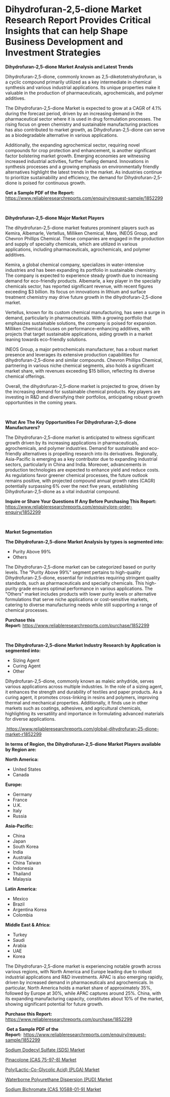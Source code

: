 <p><h1>Dihydrofuran-2,5-dione Market Research Report Provides Critical Insights that can help Shape Business Development and Investment Strategies</h1></p><p><strong>Dihydrofuran-2,5-dione Market Analysis and Latest Trends</strong></p>
<p><p>Dihydrofuran-2,5-dione, commonly known as 2,5-diketotetrahydrofuran, is a cyclic compound primarily utilized as a key intermediate in chemical synthesis and various industrial applications. Its unique properties make it valuable in the production of pharmaceuticals, agrochemicals, and polymer additives.</p><p>The Dihydrofuran-2,5-dione Market is expected to grow at a CAGR of 4.1% during the forecast period, driven by an increasing demand in the pharmaceutical sector where it is used in drug formulation processes. The rising focus on green chemistry and sustainable manufacturing practices has also contributed to market growth, as Dihydrofuran-2,5-dione can serve as a biodegradable alternative in various applications.</p><p>Additionally, the expanding agrochemical sector, requiring novel compounds for crop protection and enhancement, is another significant factor bolstering market growth. Emerging economies are witnessing increased industrial activities, further fueling demand. Innovations in synthesis processes and a growing emphasis on environmentally friendly alternatives highlight the latest trends in the market. As industries continue to prioritize sustainability and efficiency, the demand for Dihydrofuran-2,5-dione is poised for continuous growth.</p></p>
<p><strong>Get a Sample PDF of the Report:&nbsp;</strong> <a href="https://www.reliableresearchreports.com/enquiry/request-sample/1852299?utm_campaign=33&utm_medium=2&utm_source=Github&utm_content=ia&utm_term=03022025&utm_id=dihydrofuran-25-dione">https://www.reliableresearchreports.com/enquiry/request-sample/1852299</a></p>
<p>&nbsp;</p>
<p><strong>Dihydrofuran-2,5-dione Major Market Players</strong></p>
<p><p>The dihydrofuran-2,5-dione market features prominent players such as Kemira, Albemarle, Vertellus, Milliken Chemical, Mare, INEOS Group, and Chevron Phillips Chemical. These companies are engaged in the production and supply of specialty chemicals, which are utilized in various applications, including pharmaceuticals, agrochemicals, and polymer additives.</p><p>Kemira, a global chemical company, specializes in water-intensive industries and has been expanding its portfolio in sustainable chemistry. The company is expected to experience steady growth due to increasing demand for eco-friendly products. Albemarle, a key player in the specialty chemicals sector, has reported significant revenue, with recent figures exceeding $3 billion. Its focus on innovations in lithium and surface treatment chemistry may drive future growth in the dihydrofuran-2,5-dione market.</p><p>Vertellus, known for its custom chemical manufacturing, has seen a surge in demand, particularly in pharmaceuticals. With a growing portfolio that emphasizes sustainable solutions, the company is poised for expansion. Milliken Chemical focuses on performance-enhancing additives, with projects that target sustainable applications, aiding growth in a market leaning towards eco-friendly solutions.</p><p>INEOS Group, a major petrochemicals manufacturer, has a robust market presence and leverages its extensive production capabilities for dihydrofuran-2,5-dione and similar compounds. Chevron Phillips Chemical, partnering in various niche chemical segments, also holds a significant market share, with revenues exceeding $15 billion, reflecting its diverse chemical offerings.</p><p>Overall, the dihydrofuran-2,5-dione market is projected to grow, driven by the increasing demand for sustainable chemical products. Key players are investing in R&D and diversifying their portfolios, anticipating robust growth opportunities in the coming years.</p></p>
<p>&nbsp;</p>
<p><strong>What Are The Key Opportunities For Dihydrofuran-2,5-dione Manufacturers?</strong></p>
<p><p>The Dihydrofuran-2,5-dione market is anticipated to witness significant growth driven by its increasing applications in pharmaceuticals, agrochemicals, and polymer industries. Demand for sustainable and eco-friendly alternatives is propelling research into its derivatives. Regionally, Asia-Pacific is emerging as a key contributor due to expanding industrial sectors, particularly in China and India. Moreover, advancements in production technologies are expected to enhance yield and reduce costs. As regulations favor greener chemical processes, the future outlook remains positive, with projected compound annual growth rates (CAGR) potentially surpassing 6% over the next five years, establishing Dihydrofuran-2,5-dione as a vital industrial compound.</p></p>
<p><strong>Inquire or Share Your Questions If Any Before Purchasing This Report:</strong> <a href="https://www.reliableresearchreports.com/enquiry/pre-order-enquiry/1852299?utm_campaign=33&utm_medium=2&utm_source=Github&utm_content=ia&utm_term=03022025&utm_id=dihydrofuran-25-dione">https://www.reliableresearchreports.com/enquiry/pre-order-enquiry/1852299</a></p>
<p>&nbsp;</p>
<p><strong>Market Segmentation</strong></p>
<p><strong>The Dihydrofuran-2,5-dione Market Analysis by types is segmented into:</strong></p>
<p><ul><li>Purity Above 99%</li><li>Others</li></ul></p>
<p><p>The Dihydrofuran-2,5-dione market can be categorized based on purity levels. The "Purity Above 99%" segment pertains to high-quality Dihydrofuran-2,5-dione, essential for industries requiring stringent quality standards, such as pharmaceuticals and specialty chemicals. This high-purity grade ensures optimal performance in various applications. The "Others" market includes products with lower purity levels or alternative formulations that serve niche applications or cost-sensitive markets, catering to diverse manufacturing needs while still supporting a range of chemical processes.</p></p>
<p><strong>Purchase this Report:&nbsp;</strong><a href="https://www.reliableresearchreports.com/purchase/1852299?utm_campaign=33&utm_medium=2&utm_source=Github&utm_content=ia&utm_term=03022025&utm_id=dihydrofuran-25-dione">https://www.reliableresearchreports.com/purchase/1852299</a></p>
<p>&nbsp;</p>
<p><strong>The Dihydrofuran-2,5-dione Market Industry Research by Application is segmented into:</strong></p>
<p><ul><li>Sizing Agent</li><li>Curing Agent</li><li>Other</li></ul></p>
<p><p>Dihydrofuran-2,5-dione, commonly known as maleic anhydride, serves various applications across multiple industries. In the role of a sizing agent, it enhances the strength and durability of textiles and paper products. As a curing agent, it promotes cross-linking in resins and polymers, improving thermal and mechanical properties. Additionally, it finds use in other markets such as coatings, adhesives, and agricultural chemicals, highlighting its versatility and importance in formulating advanced materials for diverse applications.</p></p>
<p><a href="https://www.reliableresearchreports.com/global-dihydrofuran-25-dione-market-r1852299?utm_campaign=33&utm_medium=2&utm_source=Github&utm_content=ia&utm_term=03022025&utm_id=dihydrofuran-25-dione">&nbsp;https://www.reliableresearchreports.com/global-dihydrofuran-25-dione-market-r1852299</a></p>
<p><strong>In terms of Region, the Dihydrofuran-2,5-dione Market Players available by Region are:</strong></p>
<p>
    <p> <strong> North America: </strong>
        <ul>
            <li>United States</li>
            <li>Canada</li>
        </ul>
        </p> 
    <p> <strong> Europe: </strong>
        <ul>
            <li>Germany</li>
            <li>France</li>
            <li>U.K.</li>
            <li>Italy</li>
            <li>Russia</li>
        </ul>
        </p> 
    <p> <strong> Asia-Pacific: </strong>
        <ul>
            <li>China</li>
            <li>Japan</li>
            <li>South Korea</li>
            <li>India</li>
            <li>Australia</li>
            <li>China Taiwan</li>
            <li>Indonesia</li>
            <li>Thailand</li>
            <li>Malaysia</li>
        </ul>
        </p> 
    <p> <strong> Latin America: </strong>
        <ul>
            <li>Mexico</li>
            <li>Brazil</li>
            <li>Argentina Korea</li>
            <li>Colombia</li>
        </ul>
        </p> 
    <p> <strong> Middle East & Africa: </strong>
        <ul>
            <li>Turkey</li>
            <li>Saudi</li>
            <li>Arabia</li>
            <li>UAE</li>
            <li>Korea</li>
        </ul>
    </p>
    </p>
<p><p>The Dihydrofuran-2,5-dione market is experiencing notable growth across various regions, with North America and Europe leading due to robust industrial applications and R&D investments. APAC is also emerging rapidly, driven by increased demand in pharmaceuticals and agrochemicals. In particular, North America holds a market share of approximately 35%, followed by Europe at 30%, while APAC captures around 25%. China, with its expanding manufacturing capacity, constitutes about 10% of the market, showing significant potential for future growth.</p></p>
<p><strong>Purchase this Report: </strong><a href="https://www.reliableresearchreports.com/purchase/1852299?utm_campaign=33&utm_medium=2&utm_source=Github&utm_content=ia&utm_term=03022025&utm_id=dihydrofuran-25-dione">https://www.reliableresearchreports.com/purchase/1852299</a></p>
<p>&nbsp;<strong>Get a Sample PDF of the Report:&nbsp;&nbsp;</strong><a href="https://www.reliableresearchreports.com/enquiry/request-sample/1852299?utm_campaign=33&utm_medium=2&utm_source=Github&utm_content=ia&utm_term=03022025&utm_id=dihydrofuran-25-dione">https://www.reliableresearchreports.com/enquiry/request-sample/1852299</a></p>
<p><strong></strong></p>
<p><p><a href="https://github.com/lashaunm5st/Market-Research-Report-List-1/blob/main/sodium-dodecyl-sulfate-sds-market.md?utm_campaign=33&utm_medium=2&utm_source=Github&utm_content=ia&utm_term=03022025&utm_id=dihydrofuran-25-dione">Sodium Dodecyl Sulfate (SDS) Market</a></p><p><a href="https://github.com/rodinayygacklezi/Market-Research-Report-List-1/blob/main/pinacolone-cas-75-97-8-market.md?utm_campaign=33&utm_medium=2&utm_source=Github&utm_content=ia&utm_term=03022025&utm_id=dihydrofuran-25-dione">Pinacolone (CAS 75-97-8) Market</a></p><p><a href="https://github.com/hammelximalschid/Market-Research-Report-List-1/blob/main/polylactic-co-glycolic-acid-plga-market.md?utm_campaign=33&utm_medium=2&utm_source=Github&utm_content=ia&utm_term=03022025&utm_id=dihydrofuran-25-dione">Poly(Lactic-Co-Glycolic Acid) (PLGA) Market</a></p><p><a href="https://github.com/antonioc6hal/Market-Research-Report-List-1/blob/main/waterborne-polyurethane-dispersion-pud-market.md?utm_campaign=33&utm_medium=2&utm_source=Github&utm_content=ia&utm_term=03022025&utm_id=dihydrofuran-25-dione">Waterborne Polyurethane Dispersion (PUD) Market</a></p><p><a href="https://github.com/osbornrdaflalo/Market-Research-Report-List-1/blob/main/sodium-bichromate-cas-10588-01-9-market.md?utm_campaign=33&utm_medium=2&utm_source=Github&utm_content=ia&utm_term=03022025&utm_id=dihydrofuran-25-dione">Sodium Bichromate (CAS 10588-01-9) Market</a></p></p>